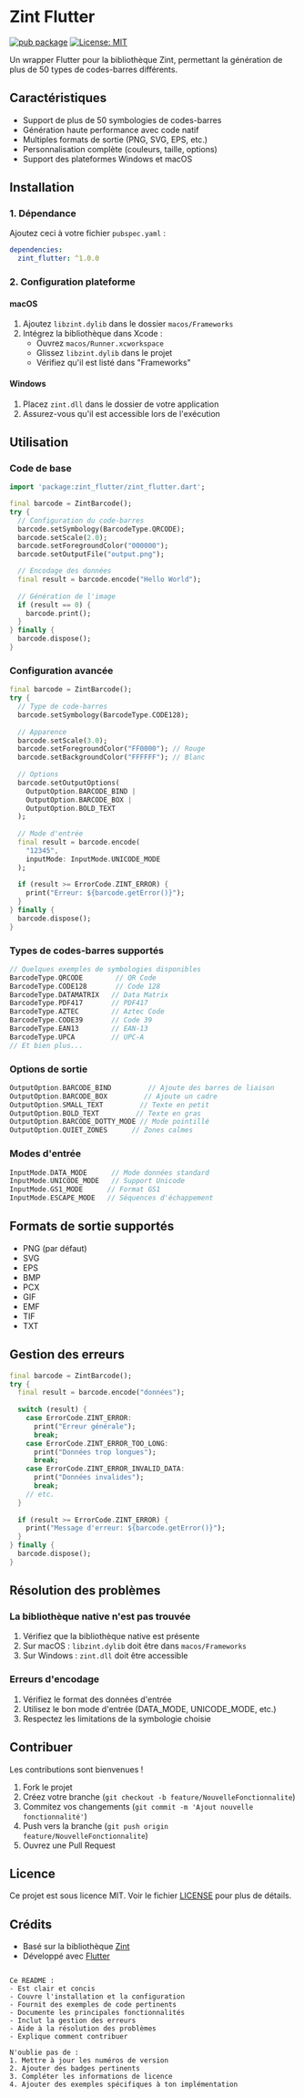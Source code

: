 # Zint Flutter

[![pub package](https://img.shields.io/pub/v/zint_flutter.svg)](https://pub.dev/packages/zint_flutter)
[![License: MIT](https://img.shields.io/badge/License-MIT-yellow.svg)](https://opensource.org/licenses/MIT)

Un wrapper Flutter pour la bibliothèque Zint, permettant la génération de plus de 50 types de codes-barres différents.

## Caractéristiques

- Support de plus de 50 symbologies de codes-barres
- Génération haute performance avec code natif
- Multiples formats de sortie (PNG, SVG, EPS, etc.)
- Personnalisation complète (couleurs, taille, options)
- Support des plateformes Windows et macOS

## Installation

### 1. Dépendance
Ajoutez ceci à votre fichier `pubspec.yaml` :

```yaml
dependencies:
  zint_flutter: ^1.0.0
```

### 2. Configuration plateforme

#### macOS
1. Ajoutez `libzint.dylib` dans le dossier `macos/Frameworks`
2. Intégrez la bibliothèque dans Xcode :
   - Ouvrez `macos/Runner.xcworkspace`
   - Glissez `libzint.dylib` dans le projet
   - Vérifiez qu'il est listé dans "Frameworks"

#### Windows
1. Placez `zint.dll` dans le dossier de votre application
2. Assurez-vous qu'il est accessible lors de l'exécution

## Utilisation

### Code de base

```dart
import 'package:zint_flutter/zint_flutter.dart';

final barcode = ZintBarcode();
try {
  // Configuration du code-barres
  barcode.setSymbology(BarcodeType.QRCODE);
  barcode.setScale(2.0);
  barcode.setForegroundColor("000000");
  barcode.setOutputFile("output.png");

  // Encodage des données
  final result = barcode.encode("Hello World");
  
  // Génération de l'image
  if (result == 0) {
    barcode.print();
  }
} finally {
  barcode.dispose();
}
```

### Configuration avancée

```dart
final barcode = ZintBarcode();
try {
  // Type de code-barres
  barcode.setSymbology(BarcodeType.CODE128);
  
  // Apparence
  barcode.setScale(3.0);
  barcode.setForegroundColor("FF0000"); // Rouge
  barcode.setBackgroundColor("FFFFFF"); // Blanc
  
  // Options
  barcode.setOutputOptions(
    OutputOption.BARCODE_BIND | 
    OutputOption.BARCODE_BOX |
    OutputOption.BOLD_TEXT
  );
  
  // Mode d'entrée
  final result = barcode.encode(
    "12345", 
    inputMode: InputMode.UNICODE_MODE
  );
  
  if (result >= ErrorCode.ZINT_ERROR) {
    print("Erreur: ${barcode.getError()}");
  }
} finally {
  barcode.dispose();
}
```

### Types de codes-barres supportés

```dart
// Quelques exemples de symbologies disponibles
BarcodeType.QRCODE        // QR Code
BarcodeType.CODE128       // Code 128
BarcodeType.DATAMATRIX   // Data Matrix
BarcodeType.PDF417       // PDF417
BarcodeType.AZTEC        // Aztec Code
BarcodeType.CODE39       // Code 39
BarcodeType.EAN13        // EAN-13
BarcodeType.UPCA         // UPC-A
// Et bien plus...
```

### Options de sortie

```dart
OutputOption.BARCODE_BIND         // Ajoute des barres de liaison
OutputOption.BARCODE_BOX         // Ajoute un cadre
OutputOption.SMALL_TEXT         // Texte en petit
OutputOption.BOLD_TEXT         // Texte en gras
OutputOption.BARCODE_DOTTY_MODE // Mode pointillé
OutputOption.QUIET_ZONES      // Zones calmes
```

### Modes d'entrée

```dart
InputMode.DATA_MODE      // Mode données standard
InputMode.UNICODE_MODE   // Support Unicode
InputMode.GS1_MODE      // Format GS1
InputMode.ESCAPE_MODE   // Séquences d'échappement
```

## Formats de sortie supportés

- PNG (par défaut)
- SVG
- EPS
- BMP
- PCX
- GIF
- EMF
- TIF
- TXT

## Gestion des erreurs

```dart
final barcode = ZintBarcode();
try {
  final result = barcode.encode("données");
  
  switch (result) {
    case ErrorCode.ZINT_ERROR:
      print("Erreur générale");
      break;
    case ErrorCode.ZINT_ERROR_TOO_LONG:
      print("Données trop longues");
      break;
    case ErrorCode.ZINT_ERROR_INVALID_DATA:
      print("Données invalides");
      break;
    // etc.
  }
  
  if (result >= ErrorCode.ZINT_ERROR) {
    print("Message d'erreur: ${barcode.getError()}");
  }
} finally {
  barcode.dispose();
}
```

## Résolution des problèmes

### La bibliothèque native n'est pas trouvée

1. Vérifiez que la bibliothèque native est présente
2. Sur macOS : `libzint.dylib` doit être dans `macos/Frameworks`
3. Sur Windows : `zint.dll` doit être accessible

### Erreurs d'encodage

1. Vérifiez le format des données d'entrée
2. Utilisez le bon mode d'entrée (DATA_MODE, UNICODE_MODE, etc.)
3. Respectez les limitations de la symbologie choisie

## Contribuer

Les contributions sont bienvenues ! 

1. Fork le projet
2. Créez votre branche (`git checkout -b feature/NouvelleFonctionnalite`)
3. Commitez vos changements (`git commit -m 'Ajout nouvelle fonctionnalité'`)
4. Push vers la branche (`git push origin feature/NouvelleFonctionnalite`)
5. Ouvrez une Pull Request

## Licence

Ce projet est sous licence MIT. Voir le fichier [LICENSE](LICENSE) pour plus de détails.

## Crédits

- Basé sur la bibliothèque [Zint](https://www.zint.org.uk/)
- Développé avec [Flutter](https://flutter.dev)

```

Ce README :
- Est clair et concis
- Couvre l'installation et la configuration
- Fournit des exemples de code pertinents
- Documente les principales fonctionnalités
- Inclut la gestion des erreurs
- Aide à la résolution des problèmes
- Explique comment contribuer

N'oublie pas de :
1. Mettre à jour les numéros de version
2. Ajouter des badges pertinents
3. Compléter les informations de licence
4. Ajouter des exemples spécifiques à ton implémentation

